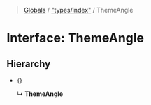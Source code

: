 > [Globals](../README.md) / ["types/index"](../modules/_types_index_.md) / ThemeAngle

# Interface: ThemeAngle

## Hierarchy

* {}

  ↳ **ThemeAngle**

